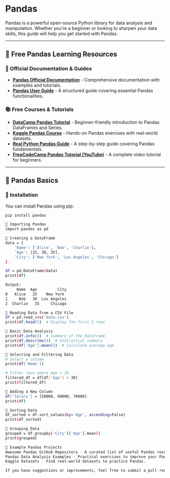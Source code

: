 # Pandas 

Pandas is a powerful open-source Python library for data analysis and manipulation. Whether you're a beginner or looking to sharpen your data skills, this guide will help you get started with Pandas.  

---

## 📖 Free Pandas Learning Resources  

### 📝 Official Documentation & Guides  
- **[Pandas Official Documentation](https://pandas.pydata.org/docs/)** - Comprehensive documentation with examples and tutorials.  
- **[Pandas User Guide](https://pandas.pydata.org/pandas-docs/stable/user_guide/index.html)** - A structured guide covering essential Pandas functionalities.  

### 📚 Free Courses & Tutorials  
- **[DataCamp Pandas Tutorial](https://www.datacamp.com/tutorial/pandas-tutorial-dataframe-python)** - Beginner-friendly introduction to Pandas DataFrames and Series.  
- **[Kaggle Pandas Course](https://www.kaggle.com/learn/pandas)** - Hands-on Pandas exercises with real-world datasets.  
- **[Real Python Pandas Guide](https://realpython.com/pandas-python/)** - A step-by-step guide covering Pandas fundamentals.  
- **[FreeCodeCamp Pandas Tutorial (YouTube)](https://www.youtube.com/watch?v=vmEHCJofslg)** - A complete video tutorial for beginners.  

---

## 🔹 Pandas Basics  

### 📌 Installation  
You can install Pandas using pip:  
```bash
pip install pandas

📌 Importing Pandas
import pandas as pd

📌 Creating a DataFrame
data = {
    'Name': ['Alice', 'Bob', 'Charlie'],
    'Age': [25, 30, 35],
    'City': ['New York', 'Los Angeles', 'Chicago']
}

df = pd.DataFrame(data)
print(df)

Output:
     Name  Age         City
0   Alice   25    New York
1     Bob   30  Los Angeles
2  Charlie   35     Chicago

📌 Reading Data from a CSV File
df = pd.read_csv('data.csv')
print(df.head())  # Display the first 5 rows

📌 Basic Data Analysis
print(df.info())  # Summary of the DataFrame
print(df.describe())  # Statistical summary
print(df['Age'].mean())  # Calculate average age

📌 Selecting and Filtering Data
# Select a column
print(df['Name'])

# Filter rows where Age > 30
filtered_df = df[df['Age'] > 30]
print(filtered_df)

📌 Adding a New Column
df['Salary'] = [50000, 60000, 70000]
print(df)

📌 Sorting Data
df_sorted = df.sort_values(by='Age', ascending=False)
print(df_sorted)

📌 Grouping Data
grouped = df.groupby('City')['Age'].mean()
print(grouped)

📂 Example Pandas Projects
Awesome Pandas GitHub Repository - A curated list of useful Pandas resources and projects.
Pandas Data Analysis Examples - Practical exercises to improve your Pandas skills.
Kaggle Datasets - Find real-world datasets to practice Pandas.

If you have suggestions or improvements, feel free to submit a pull request! Let's learn and grow together.
